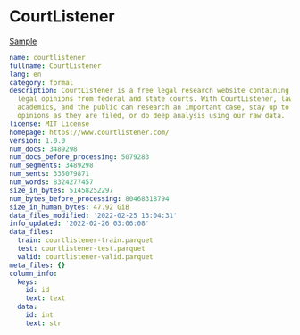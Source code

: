 # CourtListener
 
[Sample](../sample/courtlistener.txt)
 
<!-- MARKDOWN-AUTO-DOCS:START (CODE:src=../../../ekorpkit/resources/corpora/courtlistener.yaml) -->
<!-- The below code snippet is automatically added from ../../../ekorpkit/resources/corpora/courtlistener.yaml -->
```yaml
name: courtlistener
fullname: CourtListener
lang: en
category: formal
description: CourtListener is a free legal research website containing millions of
  legal opinions from federal and state courts. With CourtListener, lawyers, journalists,
  academics, and the public can research an important case, stay up to date with new
  opinions as they are filed, or do deep analysis using our raw data.
license: MIT License
homepage: https://www.courtlistener.com/
version: 1.0.0
num_docs: 3489298
num_docs_before_processing: 5079283
num_segments: 3489298
num_sents: 335079871
num_words: 8324277457
size_in_bytes: 51458252297
num_bytes_before_processing: 80468318794
size_in_human_bytes: 47.92 GiB
data_files_modified: '2022-02-25 13:04:31'
info_updated: '2022-02-26 03:06:08'
data_files:
  train: courtlistener-train.parquet
  test: courtlistener-test.parquet
  valid: courtlistener-valid.parquet
meta_files: {}
column_info:
  keys:
    id: id
    text: text
  data:
    id: int
    text: str
```
<!-- MARKDOWN-AUTO-DOCS:END -->
